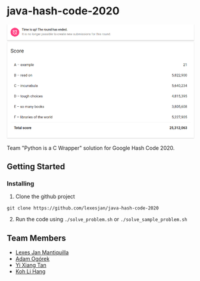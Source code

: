 # java-hash-code-2020

![banner](/images/final_score.png)

Team "Python is a C Wrapper" solution for Google Hash Code 2020.

## Getting Started
### Installing
1. Clone the github project
  ```
  git clone https://github.com/lexesjan/java-hash-code-2020
  ```
2. Run the code using ```./solve_problem.sh``` or ```./solve_sample_problem.sh```


## Team Members
 - [Lexes Jan Mantiquilla](https://github.com/lexesjan)
 - [Adam Ogórek](https://github.com/AdamOgorek)
 - [Yi Xiang Tan](https://github.com/dabreadman)
 - [Koh Li Hang](https://github.com/Hugo-99)

